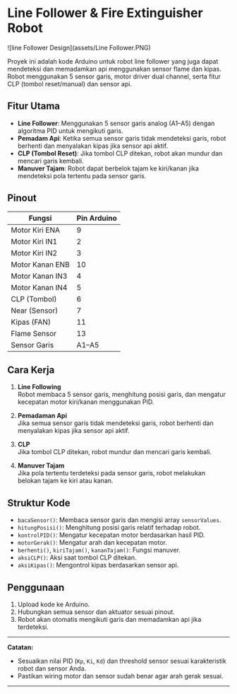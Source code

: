 # Line Follower & Fire Extinguisher Robot

![line Follower Design](assets/Line Follower.PNG)

Proyek ini adalah kode Arduino untuk robot line follower yang juga dapat mendeteksi dan memadamkan api menggunakan sensor flame dan kipas. Robot menggunakan 5 sensor garis, motor driver dual channel, serta fitur CLP (tombol reset/manual) dan sensor api.

## Fitur Utama

- **Line Follower**: Menggunakan 5 sensor garis analog (A1–A5) dengan algoritma PID untuk mengikuti garis.
- **Pemadam Api**: Ketika semua sensor garis tidak mendeteksi garis, robot berhenti dan menyalakan kipas jika sensor api aktif.
- **CLP (Tombol Reset)**: Jika tombol CLP ditekan, robot akan mundur dan mencari garis kembali.
- **Manuver Tajam**: Robot dapat berbelok tajam ke kiri/kanan jika mendeteksi pola tertentu pada sensor garis.

## Pinout

| Fungsi            | Pin Arduino |
|-------------------|-------------|
| Motor Kiri ENA    | 9           |
| Motor Kiri IN1    | 2           |
| Motor Kiri IN2    | 3           |
| Motor Kanan ENB   | 10          |
| Motor Kanan IN3   | 4           |
| Motor Kanan IN4   | 5           |
| CLP (Tombol)      | 6           |
| Near (Sensor)     | 7           |
| Kipas (FAN)       | 11          |
| Flame Sensor      | 13          |
| Sensor Garis      | A1–A5       |

## Cara Kerja

1. **Line Following**  
   Robot membaca 5 sensor garis, menghitung posisi garis, dan mengatur kecepatan motor kiri/kanan menggunakan PID.

2. **Pemadaman Api**  
   Jika semua sensor garis tidak mendeteksi garis, robot berhenti dan menyalakan kipas jika sensor api aktif.

3. **CLP**  
   Jika tombol CLP ditekan, robot mundur dan mencari garis kembali.

4. **Manuver Tajam**  
   Jika pola tertentu terdeteksi pada sensor garis, robot melakukan belokan tajam ke kiri atau kanan.

## Struktur Kode

- `bacaSensor()`: Membaca sensor garis dan mengisi array `sensorValues`.
- `hitungPosisi()`: Menghitung posisi garis relatif terhadap robot.
- `kontrolPID()`: Mengatur kecepatan motor berdasarkan hasil PID.
- `motorGerak()`: Mengatur arah dan kecepatan motor.
- `berhenti()`, `kiriTajam()`, `kananTajam()`: Fungsi manuver.
- `aksiCLP()`: Aksi saat tombol CLP ditekan.
- `aksiKipas()`: Mengontrol kipas berdasarkan sensor api.

## Penggunaan

1. Upload kode ke Arduino.
2. Hubungkan semua sensor dan aktuator sesuai pinout.
3. Robot akan otomatis mengikuti garis dan memadamkan api jika terdeteksi.

---

**Catatan:**  
- Sesuaikan nilai PID (`Kp`, `Ki`, `Kd`) dan threshold sensor sesuai karakteristik robot dan sensor Anda.
- Pastikan wiring motor dan sensor sudah benar agar arah gerak sesuai.

---
